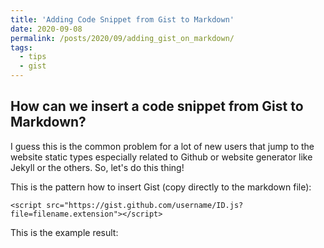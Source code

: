 ```yaml
---
title: 'Adding Code Snippet from Gist to Markdown'
date: 2020-09-08
permalink: /posts/2020/09/adding_gist_on_markdown/
tags:
  - tips
  - gist
---
```


How can we insert a code snippet from Gist to Markdown?
------
I guess this is the common problem for a lot of new users that jump to the website static types especially related to Github or website generator like Jekyll or the others. So, let's do this thing!

This is the pattern how to insert Gist (copy directly to the markdown file):

```
<script src="https://gist.github.com/username/ID.js?file=filename.extension"></script>
```

This is the example result:
<script src="https://gist.github.com/yudhastyawan/dd9b44d6893ab0464ca86b423d4e07c4.js?file=example_grdinterpolate_gmt6dot1.sh"></script>